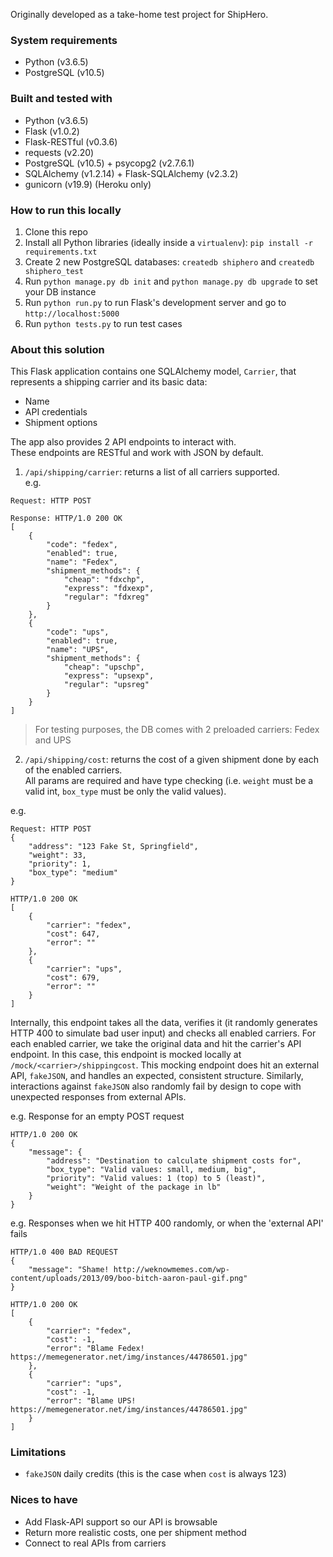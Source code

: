 Originally developed as a take-home test project for ShipHero.

### System requirements
- Python (v3.6.5)
- PostgreSQL (v10.5)

### Built and tested with
- Python (v3.6.5)
- Flask (v1.0.2)
- Flask-RESTful (v0.3.6)
- requests (v2.20)
- PostgreSQL (v10.5) + psycopg2 (v2.7.6.1)
- SQLAlchemy (v1.2.14) + Flask-SQLAlchemy (v2.3.2)
- gunicorn (v19.9) (Heroku only)

### How to run this locally
1. Clone this repo
2. Install all Python libraries (ideally inside a `virtualenv`): `pip install -r requirements.txt` 
3. Create 2 new PostgreSQL databases: `createdb shiphero` and `createdb shiphero_test`
4. Run `python manage.py db init` and `python manage.py db upgrade` to set your DB instance
5. Run `python run.py` to run Flask's development server and go to `http://localhost:5000`
6. Run `python tests.py` to run test cases

### About this solution

This Flask application contains one SQLAlchemy model, `Carrier`, that represents a shipping carrier and its basic data:  
- Name
- API credentials
- Shipment options

The app also provides 2 API endpoints to interact with.  
These endpoints are RESTful and work with JSON by default.

1. `/api/shipping/carrier`: returns a list of all carriers supported.  
e.g.
```
Request: HTTP POST

Response: HTTP/1.0 200 OK
[
    {
        "code": "fedex",
        "enabled": true,
        "name": "Fedex",
        "shipment_methods": {
            "cheap": "fdxchp",
            "express": "fdxexp",
            "regular": "fdxreg"
        }
    },
    {
        "code": "ups",
        "enabled": true,
        "name": "UPS",
        "shipment_methods": {
            "cheap": "upschp",
            "express": "upsexp",
            "regular": "upsreg"
        }
    }
]
```
> For testing purposes, the DB comes with 2 preloaded carriers: Fedex and UPS

2. `/api/shipping/cost`: returns the cost of a given shipment done by each of the enabled carriers.  
All params are required and have type checking (i.e. `weight` must be a valid int, `box_type` must be only the valid values).

e.g.  
```
Request: HTTP POST
{
    "address": "123 Fake St, Springfield",
    "weight": 33,
    "priority": 1,
    "box_type": "medium"
}

HTTP/1.0 200 OK
[
    {
        "carrier": "fedex",
        "cost": 647,
        "error": ""
    },
    {
        "carrier": "ups",
        "cost": 679,
        "error": ""
    }
]
```

Internally, this endpoint takes all the data, verifies it (it randomly generates HTTP 400 to simulate bad user input) and checks all enabled carriers. For each enabled carrier, we take the original data and hit the carrier's API endpoint. In this case, this endpoint is mocked locally at `/mock/<carrier>/shippingcost`. This mocking endpoint does hit an external API, `fakeJSON`, and handles an expected, consistent structure. Similarly, interactions against `fakeJSON` also randomly fail by design to cope with unexpected responses from external APIs.

e.g. Response for an empty POST request
```
HTTP/1.0 200 OK
{
    "message": {
        "address": "Destination to calculate shipment costs for",
        "box_type": "Valid values: small, medium, big",
        "priority": "Valid values: 1 (top) to 5 (least)",
        "weight": "Weight of the package in lb"
    }
}
```

e.g. Responses when we hit HTTP 400 randomly, or when the 'external API' fails
```
HTTP/1.0 400 BAD REQUEST
{
    "message": "Shame! http://weknowmemes.com/wp-content/uploads/2013/09/boo-bitch-aaron-paul-gif.png"
}

HTTP/1.0 200 OK
[
    {
        "carrier": "fedex",
        "cost": -1,
        "error": "Blame Fedex! https://memegenerator.net/img/instances/44786501.jpg"
    },
    {
        "carrier": "ups",
        "cost": -1,
        "error": "Blame UPS! https://memegenerator.net/img/instances/44786501.jpg"
    }
]
```

### Limitations
- `fakeJSON` daily credits (this is the case when `cost` is always 123)

### Nices to have
- Add Flask-API support so our API is browsable
- Return more realistic costs, one per shipment method
- Connect to real APIs from carriers
